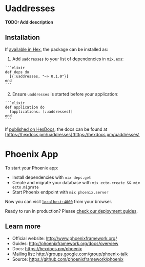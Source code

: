 # Uaddresses

**TODO: Add description**

## Installation

If [available in Hex](https://hex.pm/docs/publish), the package can be installed as:

  1. Add `uaddresses` to your list of dependencies in `mix.exs`:

    ```elixir
    def deps do
      [{:uaddresses, "~> 0.1.0"}]
    end
    ```

  2. Ensure `uaddresses` is started before your application:

    ```elixir
    def application do
      [applications: [:uaddresses]]
    end
    ```

If [published on HexDocs](https://hex.pm/docs/tasks#hex_docs), the docs can
be found at [https://hexdocs.pm/uaddresses](https://hexdocs.pm/uaddresses)


# Phoenix App

To start your Phoenix app:

  * Install dependencies with `mix deps.get`
  * Create and migrate your database with `mix ecto.create && mix ecto.migrate`
  * Start Phoenix endpoint with `mix phoenix.server`

Now you can visit [`localhost:4000`](http://localhost:4000) from your browser.

Ready to run in production? Please [check our deployment guides](http://www.phoenixframework.org/docs/deployment).

## Learn more

  * Official website: http://www.phoenixframework.org/
  * Guides: http://phoenixframework.org/docs/overview
  * Docs: https://hexdocs.pm/phoenix
  * Mailing list: http://groups.google.com/group/phoenix-talk
  * Source: https://github.com/phoenixframework/phoenix
